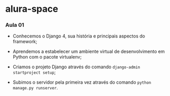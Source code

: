 # alura-space

### Aula 01 

- Conhecemos o Django 4, sua história e principais aspectos do framework;

- Aprendemos a estabelecer um ambiente virtual de desenvolvimento em Python com o pacote virtualenv;

- Criamos o projeto Django através do comando `django-admin startproject setup`;

- Subimos o servidor pela primeira vez através do comando `python manage.py runserver`.